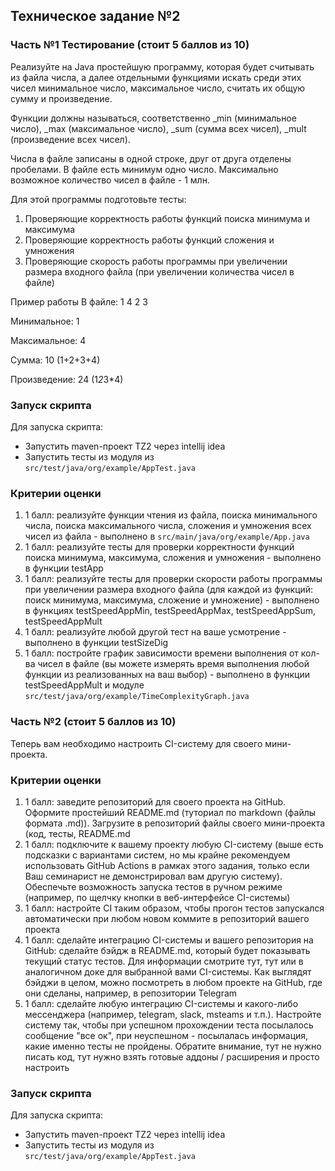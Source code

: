 <h2>Техническое задание №2</h2>

<h3>Часть №1 Тестирование (стоит 5 баллов из 10)</h3>
Реализуйте на Java простейшую программу, которая будет считывать из файла числа, а далее отдельными функциями искать среди этих чисел минимальное число, максимальное число, считать их общую сумму и произведение.

Функции должны называться, соответственно _min (минимальное число), _max (максимальное число), _sum (сумма всех чисел), _mult (произведение всех чисел).

Числа в файле записаны в одной строке, друг от друга отделены пробелами. В файле есть минимум одно число. Максимально возможное количество чисел в файле - 1 млн.

Для этой программы подготовьте тесты:
<ol>
<li>Проверяющие корректность работы функций поиска минимума и максимума</li>
<li>Проверяющие корректность работы функций сложения и умножения</li>
<li>Проверяющие скорость работы программы при увеличении размера входного файла (при увеличении количества чисел в файле)</li>
</ol>
Пример работы
В файле: 1 4 2 3

Минимальное: 1

Максимальное: 4

Сумма: 10 (1+2+3+4)

Произведение: 24 (1*2*3*4)

<h3>Запуск скрипта</h3>
Для запуска скрипта:
<ul>
        <li>Запустить maven-проект TZ2 через intellij idea</li>
        <li>Запустить тесты из модуля из <code>src/test/java/org/example/AppTest.java</code></li>
</ul>

<h3>Критерии оценки</h3>
<ol>
<li>1 балл: реализуйте функции чтения из файла, поиска минимального числа, поиска максимального числа, сложения и умножения всех чисел из файла - выполнено в <code>src/main/java/org/example/App.java</code></li>
<li>1 балл: реализуйте тесты для проверки корректности функций поиска минимума, максимума, сложения и умножения - выполнено в функции testApp</li>
<li>1 балл: реализуйте тесты для проверки скорости работы программы при увеличении размера входного файла (для каждой из функций: поиск минимума, максимума, сложение и умножение) - выполнено в функциях testSpeedAppMin, testSpeedAppMax, testSpeedAppSum, testSpeedAppMult</li>
<li>1 балл: реализуйте любой другой тест на ваше усмотрение - выполнено в функции testSizeDig</li>
<li>1 балл: постройте график зависимости времени выполнения от кол-ва чисел в файле (вы можете измерять время выполнения любой функции из реализованных на ваш выбор) - выполнено в функции testSpeedAppMult и модуле <code>src/test/java/org/example/TimeComplexityGraph.java</code></li>
</ol>

<h3>Часть №2 (стоит 5 баллов из 10)</h3>

Теперь вам необходимо настроить CI-систему для своего мини-проекта.

<h3>Критерии оценки</h3>
<ol>
<li>1 балл: заведите репозиторий для своего проекта на GitHub. Оформите простейший README.md (туториал по markdown (файлы формата .md)). Загрузите в репозиторий файлы своего мини-проекта (код, тесты, README.md</li>
<li>1 балл: подключите к вашему проекту любую CI-систему (выше есть подсказки с вариантами систем, но мы крайне рекомендуем использовать GitHub Actions в рамках этого задания, только если Ваш семинарист не демонстрировал вам другую систему). Обеспечьте возможность запуска тестов в ручном режиме (например, по щелчку кнопки в веб-интерфейсе CI-системы)</li>
<li>1 балл: настройте CI таким образом, чтобы прогон тестов запускался автоматически при любом новом коммите в репозиторий вашего проекта</li>
<li>1 балл: сделайте интеграцию CI-системы и вашего репозитория на GitHub: сделайте бэйдж в README.md, который будет показывать текущий статус тестов. Для информации смотрите тут, тут или в аналогичном доке для выбранной вами CI-системы. Как выглядят бэйджи в целом, можно посмотреть в любом проекте на GitHub, где они сделаны, например, в репозитории Telegram</li>
<li>1 балл: сделайте любую интеграцию CI-системы и какого-либо мессенджера (например, telegram, slack, msteams и т.п.). Настройте систему так, чтобы при успешном прохождении теста посылалось сообщение "все ок", при неуспешном - посылалась информация, какие именно тесты не пройдены. Обратите внимание, тут не нужно писать код, тут нужно взять готовые аддоны / расширения и просто настроить</li>
</ol>

<h3>Запуск скрипта</h3>
Для запуска скрипта:
<ul>
        <li>Запустить maven-проект TZ2 через intellij idea</li>
        <li>Запустить тесты из модуля из <code>src/test/java/org/example/AppTest.java</code></li>
